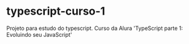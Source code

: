 # typescript-curso-1
 Projeto para estudo do typescript. Curso da Alura 'TypeScript parte 1: Evoluindo seu JavaScript'
